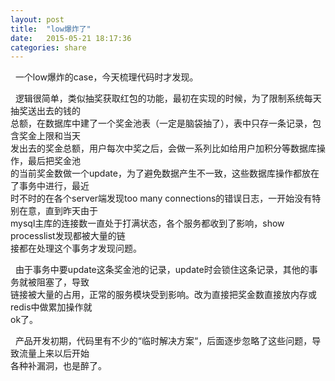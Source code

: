 ```yaml
---
layout: post
title:  "low爆炸了"
date:   2015-05-21 18:17:36
categories: share
---
```


&nbsp;&nbsp;一个low爆炸的case，今天梳理代码时才发现。

&nbsp;&nbsp;逻辑很简单，类似抽奖获取红包的功能，最初在实现的时候，为了限制系统每天抽奖送出去的钱的    
总额，在数据库中建了一个奖金池表（一定是脑袋抽了），表中只存一条记录，包含奖金上限和当天    
发出去的奖金总额，用户每次中奖之后，会做一系列比如给用户加积分等数据库操作，最后把奖金池    
的当前奖金数做一个update，为了避免数据产生不一致，这些数据库操作都放在了事务中进行，最近    
时不时的在各个server端发现too many connections的错误日志，一开始没有特别在意，直到昨天由于    
mysql主库的连接数一直处于打满状态，各个服务都收到了影响，show processlist发现都被大量的链    
接都在处理这个事务才发现问题。

&nbsp;&nbsp;由于事务中要update这条奖金池的记录，update时会锁住这条记录，其他的事务就被阻塞了，导致    
链接被大量的占用，正常的服务模块受到影响。改为直接把奖金数直接放内存或redis中做累加操作就    
ok了。

&nbsp;&nbsp;产品开发初期，代码里有不少的“临时解决方案“，后面逐步忽略了这些问题，导致流量上来以后开始    
各种补漏洞，也是醉了。
